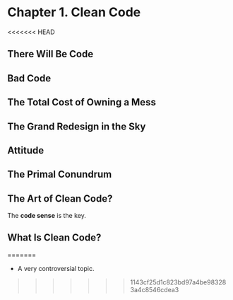 # Chapter 1. Clean Code

<<<<<<< HEAD
## There Will Be Code

## Bad Code

## The Total Cost of Owning a Mess

## The Grand Redesign in the Sky

## Attitude

## The Primal Conundrum

## The Art of Clean Code?

The **code sense** is the key.

## What Is Clean Code?
=======
- A very controversial topic.
>>>>>>> 1143cf25d1c823bd97a4be983283a4c8546cdea3
